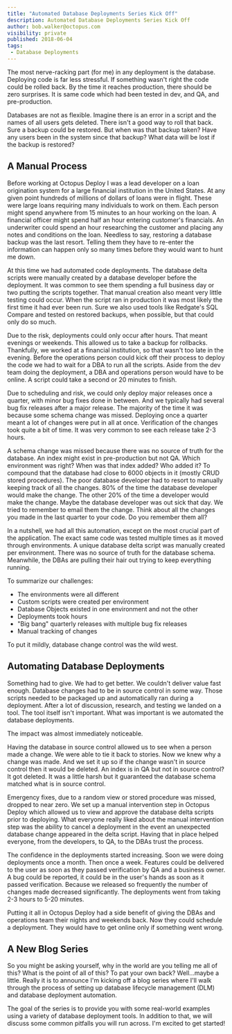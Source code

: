 ```yaml
---
title: "Automated Database Deployments Series Kick Off"
description: Automated Database Deployments Series Kick Off
author: bob.walker@octopus.com
visibility: private
published: 2018-06-04
tags:
 - Database Deployments
---
```


The most nerve-racking part (for me) in any deployment is the database.  Deploying code is far less stressful.  If something wasn't right the code could be rolled back.  By the time it reaches production, there should be zero surprises.  It is same code which had been tested in dev, and QA, and pre-production.    

Databases are not as flexible.  Imagine there is an error in a script and the names of all users gets deleted.  There isn't a good way to roll that back.  Sure a backup could be restored.  But when was that backup taken?  Have any users been in the system since that backup?  What data will be lost if the backup is restored?

## A Manual Process
Before working at Octopus Deploy I was a lead developer on a loan origination system for a large financial institution in the United States.  At any given point hundreds of millions of dollars of loans were in flight.  These were large loans requiring many individuals to work on them.  Each person might spend anywhere from 15 minutes to an hour working on the loan.  A financial officer might spend half an hour entering customer's financials.  An underwriter could spend an hour researching the customer and placing any notes and conditions on the loan.  Needless to say, restoring a database backup was the last resort.  Telling them they have to re-enter the information can happen only so many times before they would want to hunt me down.

At this time we had automated code deployments.  The database delta scripts were manually created by a database developer before the deployment.  It was common to see them spending a full business day or two putting the scripts together.  That manual creation also meant very little testing could occur.  When the script ran in production it was most likely the first time it had ever been run.  Sure we also used tools like Redgate's SQL Compare and tested on restored backups, when possible,   but that could only do so much.

Due to the risk, deployments could only occur after hours.  That meant evenings or weekends.  This allowed us to take a backup for rollbacks.  Thankfully, we worked at a financial institution, so that wasn't too late in the evening. Before the operations person could kick off their process to deploy the code we had to wait for a DBA to run all the scripts.  Aside from the dev team doing the deployment, a DBA and operations person would have to be online.  A script could take a second or 20 minutes to finish.  

Due to scheduling and risk, we could only deploy major releases once a quarter, with minor bug fixes done in between.  And we typically had several bug fix releases after a major release.  The majority of the time it was because some schema change was missed.  Deploying once a quarter meant a lot of changes were put in all at once.  Verification of the changes took quite a bit of time.  It was very common to see each release take 2-3 hours.

A schema change was missed because there was no source of truth for the database.  An index might exist in pre-production but not QA.  Which environment was right?  When was that index added?  Who added it?  To compound that the database had close to 6000 objects in it (mostly CRUD stored procedures).  The poor database developer had to resort to manually keeping track of all the changes.  80% of the time the database developer would make the change.  The other 20% of the time a developer would make the change.  Maybe the database developer was out sick that day.  We tried to remember to email them the change.  Think about all the changes you made in the last quarter to your code.  Do you remember them all?  

In a nutshell, we had all this automation, except on the most crucial part of the application.  The exact same code was tested multiple times as it moved through environments.  A unique database delta script was manually created per environment.  There was no source of truth for the database schema. Meanwhile, the DBAs are pulling their hair out trying to keep everything running.

To summarize our challenges:

- The environments were all different
- Custom scripts were created per environment
- Database Objects existed in one environment and not the other
- Deployments took hours
- "Big bang" quarterly releases with multiple bug fix releases
- Manual tracking of changes

To put it mildly, database change control was the wild west.  

## Automating Database Deployments
Something had to give.  We had to get better.  We couldn't deliver value fast enough.  Database changes had to be in source control in some way.  Those scripts needed to be packaged up and automatically ran during a deployment.  After a lot of discussion, research, and testing we landed on a tool.  The tool itself isn't important.  What was important is we automated the database deployments. 

The impact was almost immediately noticeable.

Having the database in source control allowed us to see when a person made a change.  We were able to tie it back to stories.  Now we knew why a change was made.  And we set it up so if the change wasn't in source control then it would be deleted.  An index is in QA but not in source control?  It got deleted.  It was a little harsh but it guaranteed the database schema matched what is in source control.

Emergency fixes, due to a random view or stored procedure was missed, dropped to near zero.  We set up a manual intervention step in Octopus Deploy which allowed us to view and approve the database delta scripts prior to deploying.  What everyone really liked about the manual intervention step was the ability to cancel a deployment in the event an unexpected database change appeared in the delta script.  Having that in place helped everyone, from the developers, to QA, to the DBAs trust the process.   

The confidence in the deployments started increasing.  Soon we were doing deployments once a month.  Then once a week.  Features could be delivered to the user as soon as they passed verification by QA and a business owner.  A bug could be reported, it could be in the user's hands as soon as it passed verification.  Because we released so frequently the number of changes made decreased significantly.  The deployments went from taking 2-3 hours to 5-20 minutes.

Putting it all in Octopus Deploy had a side benefit of giving the DBAs and operations team their nights and weekends back.  Now they could schedule a deployment. They would have to get online only if something went wrong. 

## A New Blog Series
So you might be asking yourself, why in the world are you telling me all of this?  What is the point of all of this?  To pat your own back?  Well...maybe a little.   Really it is to announce I'm kicking off a blog series where I'll walk through the process of setting up database lifecycle management (DLM) and database deployment automation.  

The goal of the series is to provide you with some real-world examples using a variety of database deployment tools.  In addition to that, we will discuss some common pitfalls you will run across.  I'm excited to get started!